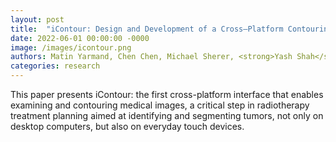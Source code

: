 ```yaml
---
layout: post
title:  "iContour: Design and Development of a Cross–Platform Contouring System in Healthcare Treatment and Education"
date: 2022-06-01 00:00:00 -0000
image: /images/icontour.png
authors: Matin Yarmand, Chen Chen, Michael Sherer, <strong>Yash Shah</strong>, Peter Liu, Larry Hernandez, James D. Murphy, Nadir Weibel
categories: research
---
```

This paper presents iContour: the first cross-platform interface that enables examining and contouring medical images, a critical step in radiotherapy treatment planning aimed at identifying and segmenting tumors, not only on desktop computers, but also on everyday touch devices.